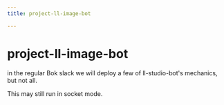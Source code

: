 ```yaml
---
title: project-ll-image-bot

---
```


# project-ll-image-bot

in the regular Bok slack we will deploy a few of ll-studio-bot's mechanics, but not all.

This may still run in socket mode.

